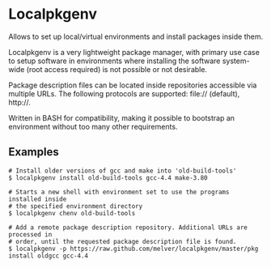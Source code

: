 # Localpkgenv

Allows to set up local/virtual environments and install packages inside
them.

Localpkgenv is a very lightweight package manager, with primary use case to
setup software in environments where installing the software system-wide (root
access required) is not possible or not desirable.

Package description files can be located inside repositories accessible via
multiple URLs. The following protocols are supported: file:// (default),
http://.

Written in BASH for compatibility, making it possible to bootstrap an
environment without too many other requirements.

## Examples

```
# Install older versions of gcc and make into 'old-build-tools'
$ localpkgenv install old-build-tools gcc-4.4 make-3.80

# Starts a new shell with environment set to use the programs installed inside
# the specified environment directory
$ localpkgenv chenv old-build-tools

# Add a remote package description repository. Additional URLs are processed in
# order, until the requested package description file is found.
$ localpkgenv -p https://raw.github.com/melver/localpkgenv/master/pkg install oldgcc gcc-4.4
```

